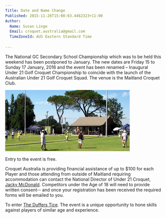 ```yaml
---
Title: Date and Name Change
Published: 2015-11-26T15:08:03.4462323+11:00
Author:
  Name: Susan Linge
  Email: croquet.australia@gmail.com
  TimeZoneId: AUS Eastern Standard Time

---
```

The National GC Secondary School Championship which was to be held this weekend has been postponed to January.  The new dates are Friday 15 to Sunday 17 January, 2016 and the event has been renamed – Inaugural Under 21 Golf Croquet Championship to coincide with the launch of the Australian Under 21 Golf Croquet Squad.  The venue is the Maitland Croquet Club.

<img src="/mcc.jpg" alt="Maitland Croquet Club" title="Maitland Croquet Club"/>

Entry to the event is free.

Croquet Australia is providing financial assistance of up to $100 for each Player and those attending from outside of Maitland requiring accommodation can contact the National Director of Under 21 Croquet, [Jacky McDonald](mailto:ndu21c@croquet-australia.com.au).  Competitors under the Age of 18 will need to provide written consent-- and once your registration has been received the required forms will be emailed to you.

To enter [The Duffers Tice](http://www.thedufferstice.com/tournaments-by-category/gc/croquet-australia). The event is a unique opportunity to hone skills against players of similar age and experience.